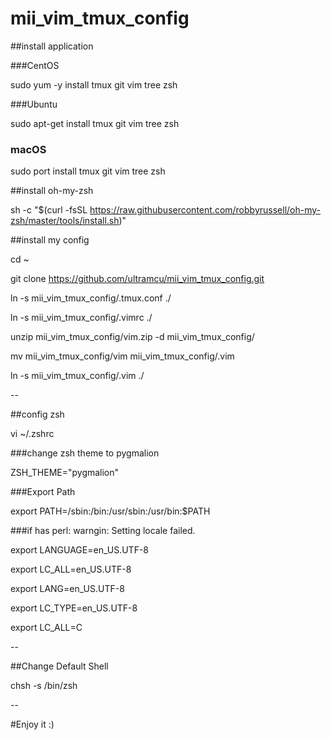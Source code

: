 # mii_vim_tmux_config

##install application

###CentOS

sudo yum -y install tmux git vim tree zsh

###Ubuntu

sudo apt-get install tmux git vim tree zsh

### macOS

sudo port install tmux git vim tree zsh

##install oh-my-zsh

sh -c "$(curl -fsSL https://raw.githubusercontent.com/robbyrussell/oh-my-zsh/master/tools/install.sh)"

##install my config

cd ~

git clone https://github.com/ultramcu/mii_vim_tmux_config.git

ln -s mii_vim_tmux_config/.tmux.conf ./

ln -s mii_vim_tmux_config/.vimrc ./

unzip mii_vim_tmux_config/vim.zip -d mii_vim_tmux_config/

mv mii_vim_tmux_config/vim mii_vim_tmux_config/.vim

ln -s mii_vim_tmux_config/.vim ./


--

##config zsh

vi ~/.zshrc

###change zsh theme to pygmalion

ZSH_THEME="pygmalion"

###Export Path

export PATH=/sbin:/bin:/usr/sbin:/usr/bin:$PATH

###if has perl: warngin: Setting locale failed.

export LANGUAGE=en_US.UTF-8

export LC_ALL=en_US.UTF-8

export LANG=en_US.UTF-8

export LC_TYPE=en_US.UTF-8

export LC_ALL=C


--

##Change Default Shell

chsh -s /bin/zsh


--

#Enjoy it :)


